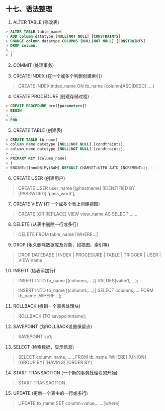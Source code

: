 

## 十七、语法整理
1. ALTER TABLE (修改表)
``` sql
> ALTER TABLE table_name(
> ADD column datatype [NULL|NOT NULL] [CONSTRAINTS]
> CHANGE column datatype COLUMNS [NULL|NOT NULL] [CONSTRAINTS]
> DROP column,
> ...
> )
```

2. COMMIT (处理事务)

3. CREATE INDEX (在一个或多个列删创建索引)
> CREATE INDEX index_name ON tb_name (column[ASC|DESC], ...)

4. CREATE PROCEDURE (创建存储过程)
``` sql
> CREATE PROCEDURE pro([parameters])
> BEGIN
> ...
> END
```

5. CREATE TABLE (创建表)
``` sql
> CREATE TABLE tb_name(
> column_name datetype [NULL|NOT NULL] [condtraints],
> column_name datetype [NULL|NOT NULL] [condtraints],
> ...
> PRIMARY KEY (column_name)
> )
> ENGINE=[InnoDB|MyiSAM] DEFAULT CHARSET=UTF8 AUTO_INCREMENT=1;
```

6. CREATE USER (创建用户)
> CREATE USER user_name [@hostname] [IDENTIFIED BY [PASSWORD] 'pass_word'];

7. CREATE VIEW (在一个或多个表上创建视图)
> CREATE [OR REPLACE] VIEW view_name AS SELECT ......

8. DELETE (从表中删除一行或多行)
> DELETE FROM table_name [WHERE...]

9. DROP (永久删除数据库及对象，如视图、索引等)
> DROP DATEBASE | INDEX | PROCEDURE | TABLE | TRIGGER | USER | VIEW name

10. INSERT (给表添加行)
> INSERT INTO tb_name [(columns,....)] VALUES(value1,....);

> INSERT INTO tb_name [(columns,....)] SELECT columns,.... FORM tb_name [WHERE...];

11. ROLLBACK (撤销一个事务处理块)
> ROLLBACK [TO savepointname];

12. SAVEPOINT (为ROLLBACK设置保留点)
> SAVEPOINT sp1;

13. SELECT (检索数据，显示信息)
> SELECT column_name, ......FROM tb_name [WHERE] [UNION] [GROUP BY] [HAVING] [ORDER BY]

14. START TRANSACTION (一个新的事务处理块的开始)
> START TRANSACTION

15. UPDATE (更新一个表中的一行或多行)
> UPDATE tb_name SET column=value,......[where]

